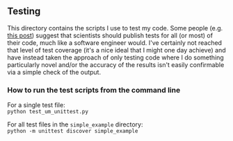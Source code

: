 ## Testing

This directory contains the scripts I use to test my code.
Some people (e.g. [this post](http://www.mozillascience.org/effective-code-review-for-journals))
suggest that scientists should publish tests for all (or most) of their code,
much like a software engineer would.
I've certainly not reached that level of test coverage
(it's a nice ideal that I might one day achieve)
and have instead taken the approach of only testing code
where I do something particularly novel and/or 
the accuracy of the results isn't easily confirmable via a simple check of the output.

### How to run the test scripts from the command line

For a single test file:  
`python test_um_unittest.py`   

For all test files in the `simple_example` directory:  
`python -m unittest discover simple_example` 
